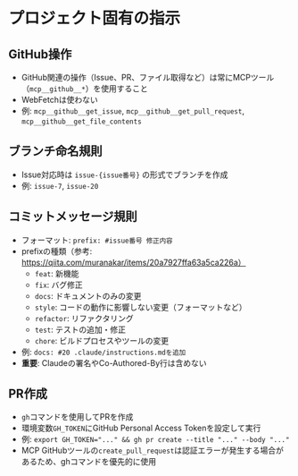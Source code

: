 # プロジェクト固有の指示

## GitHub操作

- GitHub関連の操作（Issue、PR、ファイル取得など）は常にMCPツール（`mcp__github__*`）を使用すること
- WebFetchは使わない
- 例: `mcp__github__get_issue`, `mcp__github__get_pull_request`, `mcp__github__get_file_contents`

## ブランチ命名規則

- Issue対応時は `issue-{issue番号}` の形式でブランチを作成
- 例: `issue-7`, `issue-20`

## コミットメッセージ規則

- フォーマット: `prefix: #issue番号 修正内容`
- prefixの種類（参考: https://qiita.com/muranakar/items/20a7927ffa63a5ca226a）
  - `feat`: 新機能
  - `fix`: バグ修正
  - `docs`: ドキュメントのみの変更
  - `style`: コードの動作に影響しない変更（フォーマットなど）
  - `refactor`: リファクタリング
  - `test`: テストの追加・修正
  - `chore`: ビルドプロセスやツールの変更
- 例: `docs: #20 .claude/instructions.mdを追加`
- **重要**: Claudeの署名やCo-Authored-By行は含めない

## PR作成

- `gh`コマンドを使用してPRを作成
- 環境変数`GH_TOKEN`にGitHub Personal Access Tokenを設定して実行
- 例: `export GH_TOKEN="..." && gh pr create --title "..." --body "..."`
- MCP GitHubツールの`create_pull_request`は認証エラーが発生する場合があるため、ghコマンドを優先的に使用
